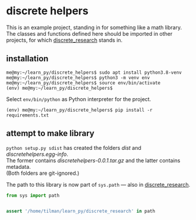 # discrete helpers

This is an example project, standing in for something like a math library.<br>
The classes and functions defined here should be imported in other projects, for which [discrete_research](https://github.com/entenschule/discrete_research) stands in.


## installation

``` 
me@my:~/learn_py/discrete_helpers$ sudo apt install python3.8-venv
me@my:~/learn_py/discrete_helpers$ python3 -m venv env
me@my:~/learn_py/discrete_helpers$ source env/bin/activate
(env) me@my:~/learn_py/discrete_helpers$ 
```

Select `env/bin/python` as Python interpreter for the project.

```
(env) me@my:~/learn_py/discrete_helpers$ pip install -r requirements.txt
```


## attempt to make library

`python setup.py sdist` has created the folders _dist_ and _discretehelpers.egg-info_.<br>
The former contains _discretehelpers-0.0.1.tar.gz_ and the latter contains metadata.<br>
(Both folders are git-ignored.)

The path to this library is now part of `sys.path` &mdash; also in [discrete_research](https://github.com/entenschule/discrete_research).<br>

```python
from sys import path


assert '/home/tilman/learn_py/discrete_research' in path
```
